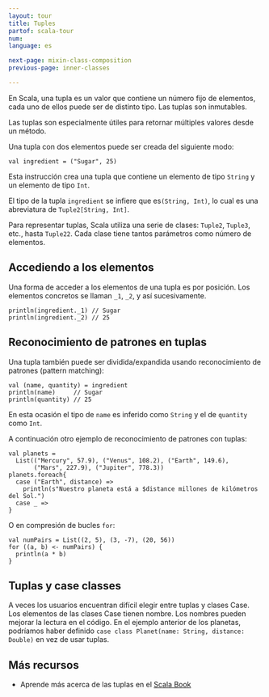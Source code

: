 ```yaml
---
layout: tour
title: Tuples
partof: scala-tour
num: 
language: es

next-page: mixin-class-composition
previous-page: inner-classes

---
```


En Scala, una tupla es un valor que contiene un número fijo de elementos,
cada uno de ellos puede ser de distinto tipo. Las tuplas son inmutables.

Las tuplas son especialmente útiles para retornar múltiples valores desde 
un método.

Una tupla con dos elementos puede ser creada del siguiente modo:

```tut
val ingredient = ("Sugar", 25)
```

Esta instrucción crea una tupla que contiene un elemento de tipo `String` 
y un elemento de tipo `Int`.

El tipo de la tupla `ingredient` se infiere que es`(String, Int)`, lo cual es
una abreviatura de `Tuple2[String, Int]`.

Para representar tuplas, Scala utiliza una serie de clases: `Tuple2`, `Tuple3`, 
etc., hasta `Tuple22`.
Cada clase tiene tantos parámetros como número de elementos.

## Accediendo a los elementos

Una forma de acceder a los elementos de una tupla es por posición.
Los elementos concretos se llaman `_1`, `_2`, y así sucesivamente.

```tut
println(ingredient._1) // Sugar
println(ingredient._2) // 25
```

## Reconocimiento de patrones en tuplas

Una tupla también puede ser dividida/expandida usando reconocimiento de patrones (pattern matching):

```tut
val (name, quantity) = ingredient
println(name)     // Sugar
println(quantity) // 25
```

En esta ocasión el tipo de `name` es inferido como `String` y el de
`quantity` como `Int`.

A continuación otro ejemplo de reconocimiento de patrones con tuplas:

```tut
val planets =
  List(("Mercury", 57.9), ("Venus", 108.2), ("Earth", 149.6),
       ("Mars", 227.9), ("Jupiter", 778.3))
planets.foreach{
  case ("Earth", distance) =>
    println(s"Nuestro planeta está a $distance millones de kilómetros del Sol.")
  case _ =>
}
```

O en compresión de bucles `for`:

```tut
val numPairs = List((2, 5), (3, -7), (20, 56))
for ((a, b) <- numPairs) {
  println(a * b)
}
```

## Tuplas y case classes

A veces los usuarios encuentran difícil elegir entre tuplas y clases Case. 
Los elementos de las clases Case tienen nombre. Los nombres pueden mejorar
la lectura en el código.
En el ejemplo anterior de los planetas, podríamos haber definido 
`case class Planet(name: String, distance: Double)` en vez de usar tuplas.


## Más recursos

* Aprende más acerca de las tuplas en el [Scala Book](/overviews/scala-book/tuples.html)
